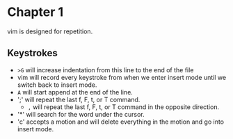 # Chapter 1

vim is designed for repetition. 

## Keystrokes

- `>G` will increase indentation from this line to the end of the file
- vim will record every keystroke from when we enter insert mode until we switch back to insert mode.
- `A` will start append at the end of the line.
- ';' will repeat the last f, F, t, or T command.
  - `,` will repeat the last f, F, t, or T command in the opposite direction.
- '*' will search for the word under the cursor.
- 'c' accepts a motion and will delete everything in the motion and go into insert mode.
